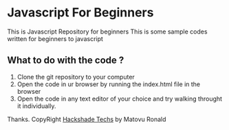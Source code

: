 # Javascript For Beginners
This is Javascript Repository for beginners
This is some sample codes written for beginners to javascript

## What to do with the code ?
1. Clone the git repository to your computer
2. Open the code in ur browser by running the index.html file in the browser
3. Open the code in any text editor of your choice and try walking throught it individually.

Thanks. 
CopyRight [Hackshade Techs](https://www.google.com) by Matovu Ronald
